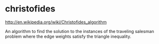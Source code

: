 # christofides

http://en.wikipedia.org/wiki/Christofides_algorithm

An algorithm to find the solution to the instances of the traveling salesman problem where the edge weights satisfy the triangle inequality.

